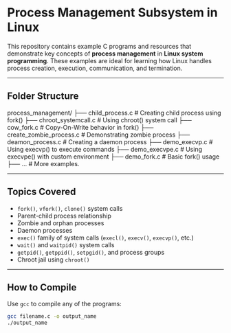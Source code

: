 #  Process Management Subsystem in Linux

This repository contains example C programs and resources that demonstrate key concepts of **process management** in **Linux system programming**. These examples are ideal for learning how Linux handles process creation, execution, communication, and termination.

---

##  Folder Structure

process_management/
├── child_process.c # Creating child process using fork()
├── chroot_systemcall.c # Using chroot() system call
├── cow_fork.c # Copy-On-Write behavior in fork()
├── create_zombie_process.c # Demonstrating zombie process
├── deamon_process.c # Creating a daemon process
├── demo_execvp.c # Using execvp() to execute commands
├── demo_execvpe.c # Using execvpe() with custom environment
├── demo_fork.c # Basic fork() usage
├── ... # More examples.


---

##  Topics Covered

- `fork()`, `vfork()`, `clone()` system calls
- Parent-child process relationship
- Zombie and orphan processes
- Daemon processes
- `exec()` family of system calls (`execl()`, `execv()`, `execvp()`, etc.)
- `wait()` and `waitpid()` system calls
- `getpid()`, `getppid()`, `setpgid()`, and process groups
- Chroot jail using `chroot()`

---

##  How to Compile

Use `gcc` to compile any of the programs:

```bash
gcc filename.c -o output_name
./output_name

